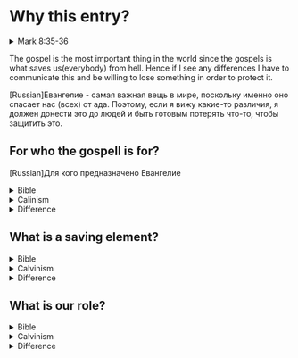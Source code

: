 # Why this entry?

<details>
<summary>Mark 8:35-36</summary>

[English](https://www.biblegateway.com/passage/?search=Mark+8%3A35-36&version=KJV)  

[Russian](https://www.biblegateway.com/passage/?search=Mark+8%3A35-36&version=RUSV)   

[Polish](https://www.biblegateway.com/passage/?search=Mark+8%3A35-36&version=UBG)    

</details>

The gospel is the most important thing in the world since 
the gospels is what saves us(everybody) from hell. Hence 
if I see any differences I have to communicate this and be 
willing to lose something in order to protect it.

[Russian]Евангелие - самая важная вещь в мире, поскольку 
именно оно спасает нас (всех) от ада. Поэтому, если я вижу 
какие-то различия, я должен донести это до людей и быть 
готовым потерять что-то, чтобы защитить это.


## For who the gospell is for?
[Russian]Для кого предназначено Евангелие

<details>
<summary>Bible</summary>

<details>
<summary>1 Timothy 2:3-4</summary>

[English](https://www.biblegateway.com/passage/?search=1+Timothy+2%3A3-4&version=KJV)  

[Russian](https://www.biblegateway.com/passage/?search=1+Timothy+2%3A3-4&version=RUSV)   

[Polish](https://www.biblegateway.com/passage/?search=1+Timothy+2%3A3-4&version=UBG)    


</details>

<details>
<summary>1 John 2:2</summary>

[English](https://www.biblegateway.com/passage/?search=1+John+2%3A2&version=KJV)  

[Russian](https://www.biblegateway.com/passage/?search=1+John+2%3A2&version=RUSV)   

[Polish](https://www.biblegateway.com/passage/?search=1+John+2%3A2&version=UBG)   

</details>

Conclusion: Jesus died for **ALL PEOPLE**, and wants 
**ALL** to come to the knowledge of truth

[Russian]Заключение: Иисус умер за **всех людей** и хочет, 
чтобы **все** пришли к познанию истины

</details>


<details>
<summary>Calinism</summary>

<details>
<summary>Part of unconditional election definition:</summary>
<br>
This Calvinist view says God **chooses who will be 
saved**. Because people are dead in their sins, they are 
unable to initiate a response to God. In eternity past 
God elected **certain people** to be saved. The saved 
people are called the Elect.


[Russian]Эта кальвинистская точка зрения гласит, что Бог **выбирает, кто будет 
спасены**. Поскольку люди мертвы в своих грехах, они 
не в состоянии ответить Богу. В вечности в прошлом 
Бог избрал **определенных людей** для спасения. Спасенные 
люди называются избранными.

</details>

<details>
<summary>Reformed position(Calvinism+)</summary>

Note: present in both declarations: 1646 and 1689 

Примечание: присутствует в обеих декларациях: 1646 и 1689 гг.

Chapter X Point 4

Others, **not elected**, although they may be called by the ministry of the Word, and may have some common operations of the Spirit, yet ...

[Russian]Другие, **не избранные**, хотя и могут быть призваны служением Слова и иметь некоторые общие действия Духа, тем не менее...

</details>

[Conclusion] God want's to save only **some(elected)** people

[Russian]Бог хочет спасти только **некоторых (избранных)** людей.

</details>

<details>
<summary>Difference</summary>

In the Bible God want's to save **all** people, in the calvinism God want's to save only **some** people

[Russian]В Библии Бог хочет спасти **всех** людей, в кальвинизме Бог хочет спасти только **некоторых** людей.

</details>

## What is a saving element?

<details>
<summary>Bible</summary>

<details>
<summary>Ephesian 2,8-9</summary>

[English](https://www.biblegateway.com/passage/?search=Ephesians+2%3A8-9&version=KJV)  

[Russian](https://www.biblegateway.com/passage/?search=Ephesians+2%3A8-9&version=RUSV)   

[Polish](https://www.biblegateway.com/passage/?search=Ephesians+2%3A8-9&version=UBG)    

</details>

Conclusion: It's the grace that saves us, **saving grace**

[Russian] Заключение: Это благодать, которая спасает нас, **спасительная благодать**.

</details>


<details>
<summary>Calvinism</summary>

Within the plain tuplip it's hard to get the idea of mechanics of salvations, but within reformed position there is an answer

[Russian]В рамках простого тульпа трудно получить 
представление о механике спасения, но в рамках 
реформированной позиции есть ответ

<details>
<summary>Reformed position(1646 and 1689)</summary>

...by his Word and Spirit, out of that state of sin and 
death in which they are by nature, to grace and salvation 
by Jesus Christ: **enlightening their minds, spiritually 
and savingly**, to **understand** the things of God, 
taking away their heart of stone... 

[Russian]...Своим Словом и Духом из того состояния греха и 
смерти, в котором они находятся по природе, к благодати и 
спасению Иисусом Христом: **просветив их разум, духовно и 
спасительно**, чтобы **понять** вещи Божьи, отняв у них 
каменное сердце...

</details>

[Conclusion] Illumination and knowledge are the saving elements. 

[Russian]Просвещение и знание - вот спасительные элементы. 

</details>


<details>
<summary>Difference</summary>

In the Bible saving thingy is the **Grace** of God where in Calvinism saving thingy is **illumination/knowledge**

[Russian] В Библии спасение - это **Божья милость**, а в кальвинизме спасение - это **освещение/знание**.

</details>

## What is our role?

<details>
<summary>Bible</summary>

<details>
<summary>Romans 10,2-3</summary>

[English](https://www.biblegateway.com/passage/?search=Romans+10%3A2-3&version=KJV)  

[Russian](https://www.biblegateway.com/passage/?search=Romans+10%3A2-3&version=RUSV)   

[Polish](https://www.biblegateway.com/passage/?search=Romans+10%3A2-3&version=UBG)   

</details>

<details>
<summary>Romans 10,13</summary>

[English](https://www.biblegateway.com/passage/?search=Romans+10%3A13&version=KJV)  

[Russian](https://www.biblegateway.com/passage/?search=Romans+10%3A13&version=RUSV)   

[Polish](https://www.biblegateway.com/passage/?search=Romans+10%3A13&version=UBG)   

</details>

Conclusion: We should turn away from our ow idea how to 
get to God(our own righteousness), and turn towards his 
idea how to approach him which is calling uppon his name 
in the spirit. Which is asking in the spirit: Jesus I can 
not save myself, Jesus, please, save me! That's called, 
believing in Jesus.

[Russian] Заключение: Мы должны отвернуться от нашей 
собственной идеи, как добраться до Бога (нашей собственной 
праведности), и обратиться к Его идее, как приблизиться к 
Нему, которая заключается в призывании Его имени в духе. 
Это значит просить в духе: Иисус, я не могу спастись сам, 
Иисус, пожалуйста, спаси меня! Это называется вера в 
Иисуса.

</details>

<details>
<summary>Calvinism</summary>

<details>
<summary>Part of Irresistible Grace </summary>

Irresistible grace is the belief that God brings his Elect 
to salvation through an **internal call, which they are 
powerless to resist**. The Holy Spirit supplies grace to 
them until they repent and are born again. 

[Russian] Непреодолимая благодать - это вера в то, что Бог 
приводит своих избранных к спасению через **внутренний 
призыв, которому они не в силах сопротивляться**. Святой 
Дух подает им благодать до тех пор, пока они не покаются и 
не родятся свыше.

</details>

<details>
<summary>Reformed position(Calvinism+)</summary>

Both examples from Chapter X Point 2

<details>
<summary>1646</summary>

This effectual call is of God's free and special grace 
alone, not from any thing at all foreseen in man, who is 
altogether **passive therein**, until, being quickened and 
renewed by the Holy Spirit, he is thereby enabled to 
answer this call, and to embrace the grace offered and 
conveyed in it.

[Russian] Этот действенный призыв происходит исключительно 
по свободной и особой Божьей благодати, а не по 
какому-либо предвидению в человеке, который полностью 
**пассивен в нем**, пока, будучи оживлен и обновлен Святым 
Духом, он не получает возможность ответить на этот призыв 
и принять благодать, предлагаемую и передаваемую в нем.

</details>

<details>
<summary>1689</summary>

This effectual call is of God's free and special grace 
alone, not from anything at all foreseen in man, nor from 
any power or agency in the creature, being wholly 
**passive therein**, being dead in sins and trespasses, 
until being quickened and renewed by the Holy Spirit; ...

[Russian] Это действенное призвание происходит 
исключительно по свободной и особой Божьей благодати, а не 
от чего-либо предусмотренного в человеке, не от какой-либо 
силы или агентства в твари, которая полностью **пассивна в 
нем**, будучи мертвой во грехах и согрешениях, пока не 
будет оживлена и обновлена Святым Духом; ...

</details>

</details>

[Conclusion] We are passive and God does things to us in which we have no say.

[Russian] Мы пассивны, и Бог делает с нами то, в чем мы не имеем права голоса.

</details>

<details>
<summary>Difference</summary>

The Bible teaches us we have to **make a choice**, either 
accept God's way of salvation(by rejecting our way and 
**ask him** to save us) or reject it. Whereas Calvinism 
teaches we are **totally passive** and we have no say 
**nor choice** in what happens to us regarding our 
salvation.


[Russian] Библия учит нас, что мы должны **сделать 
выбор**, либо принять Божий путь спасения (отвергнув свой 
путь и **попросив Его** спасти нас), либо отвергнуть его. 
В то время как кальвинизм учит, что мы **полностью 
пассивны** и не имеем ни права голоса, ни права выбора** в 
том, что происходит с нами в отношении нашего спасения.

</details>
